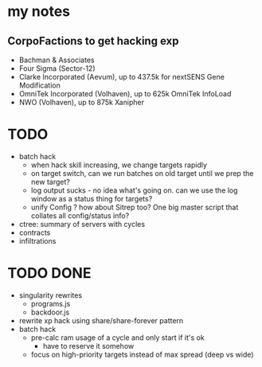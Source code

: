 # my notes

## CorpoFactions to get hacking exp

- Bachman & Associates
- Four Sigma (Sector-12)
- Clarke Incorporated (Aevum), up to 437.5k for nextSENS Gene Modification
- OmniTek Incorporated (Volhaven), up to 625k OmniTek InfoLoad
- NWO (Volhaven), up to 875k Xanipher


# TODO

- batch hack
    - when hack skill increasing, we change targets rapidly
    - on target switch, can we run batches on old target until we prep the new target?
    - log output sucks - no idea what's going on. can we use the log window as a status thing for targets?
    - unify Config ?  how about Sitrep too?  One big master script that collates all config/status info?
- ctree: summary of servers with cycles
- contracts
- infiltrations

# TODO DONE

- singularity rewrites
    - programs.js
    - backdoor.js
- rewrite xp hack using share/share-forever pattern
- batch hack
    - pre-calc ram usage of a cycle and only start if it's ok
        - have to reserve it somehow
    - focus on high-priority targets instead of max spread (deep vs wide)

